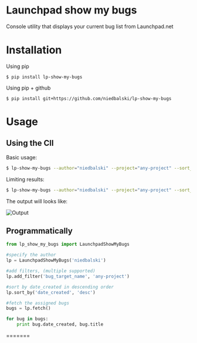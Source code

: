 Launchpad show my bugs
======================

Console utility that displays your current bug list from Launchpad.net


# Installation

Using pip

```shell
$ pip install lp-show-my-bugs
```
Using pip + github
```shell
$ pip install git+https://github.com/niedbalski/lp-show-my-bugs
```

# Usage

## Using the ClI

Basic usage:

```bash
$ lp-show-my-bugs --author="niedbalski" --project="any-project" --sort_by="date_created:asc"
```

Limiting results:
```bash
$ lp-show-my-bugs --author="niedbalski" --project="any-project" --sort_by="date_created:asc" --limit=10
```

The output will looks like:

![Output](https://raw.github.com/niedbalski/lp-show-my-bugs/master/images/output.png)


## Programmatically

```python
from lp_show_my_bugs import LaunchpadShowMyBugs

#specify the author
lp = LaunchpadShowMyBugs('niedbalski')

#add filters, (multiple supported)
lp.add_filter('bug_target_name', 'any-project')

#sort by date_created in descending order
lp.sort_by('date_created', 'desc')

#fetch the assigned bugs
bugs = lp.fetch()

for bug in bugs:
    print bug.date_created, bug.title
```
=======
